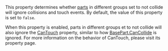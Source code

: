 This property determines whether [parts](https://create.roblox.com/docs/reference/engine/classes/BasePart) in different groups set
to not collide will ignore collisions and touch events. By default, the
value of this property is set to `false`.

When this property is enabled, parts in different groups et to not collide
will also ignore the [CanTouch](https://create.roblox.com/docs/reference/engine/classes/BasePart#CanTouch) property, similar to how
[BasePart.CanCollide](https://create.roblox.com/docs/reference/engine/classes/BasePart#CanCollide) is ignored. For more information on the behavior of
CanTouch, please visit its property page.